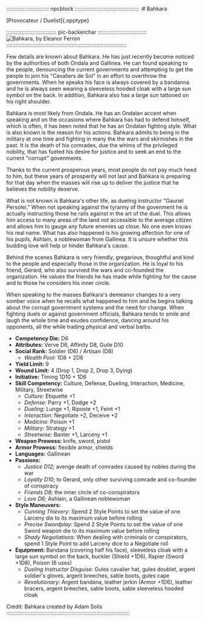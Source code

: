 :::::::::::::::::::::::::::: npcblock ::::::::::::::::::::::::::::::::::::::::::
:# Bahkara

[Provocateur / Duelist]{.opptype}

::::::::::::::::::::::::::::::::: pic-backerchar ::::::::::::::::::::::::::::::::
![Bahkara, by Eleanor Ferron](assets/Characters/Bahkara.jpg "Bahkara, by Eleanor Ferron")
:::::::::::::::::::::::::::::::::::::::::::::::::::::::::::::::::::::::::::::::

Few details are known about Bahkara. He has just recently become noticed by the authorities of 
both Ondala and Gallinea. He can found speaking to the people, denouncing the current governments 
and attempting to get the people to join his "Cavaliers de Sol" in an effort to overthrow the 
governments. When he speaks his face is always covered by a bandanna and he is always seen wearing 
a sleeveless hooded cloak with a large sun symbol on the back. In addition, Bahkara also has a 
large sun tattooed on his right shoulder.

Bahkara is most likely from Ondala. He has an Ondalan accent when speaking and on the occasions 
where Bahkara has had to defend himself, which is often, it has been noted that he has an Ondalan 
fighting style. What is also known is the reason for his actions. Bahkara admits to being in the 
military at one time and fighting in many the the wars and skirmishes in the past. It is the death 
of his comrades, due the whims of the privileged nobility, that has fueled his desire for justice 
and to seek an end to the current "corrupt" govenments.

Thanks to the current prosperous years, most people do not pay much heed to him, but these years of 
prosperity will not last and Bahkara is preparing for that day when the masses will rise up to 
deliver the justice that he believes the nobility deserve.

What is not known is Bahkara's other life, as dueling instructor "Gauriel Persolei." When not speaking 
against the tyranny of the govenment he is actually instructing those he rails against in the art of 
the duel. This allows him access to many areas of the land not accessible to the average citizen and 
allows him to gauge any future enemies up close. No one even knows his real name. What has also 
happened is his growing affection for one of his pupils, Ashlain, a noblewoman from Gallinea. 
It is unsure whether this budding love will help or hinder Bahkara's cause.

Behind the scenes Bahkara is very friendly, gregarious, thoughtful and kind to the people and 
especially those in the organization. He is loyal to his friend, Gerard, who also survived the wars 
and co-founded the organization. He values the friends he has made while fighting for the cause and 
to those he considers his inner circle.

When speaking to the masses Bahkara's demeanor changes to a very somber voice when he recalls what 
happened to him and he begins talking about the corrupt government systems and the need for change. 
When fighting duels or against government officials, Bahkara tends to smile and laugh the whole time 
and exudes confidence, dancing around his opponents, all the while trading physical and verbal barbs.

- **Competency Die:** D6
- **Attributes:** Verve D6, Affinity D8, Guile D10
- **Social Rank:** Soldier (D6) / Artisan (D8)
  - *Wealth Pool:* 1D8 + 2D6
- **Yield Limit:** 9
- **Wound Limit:** 4 (Drop 1, Drop 2, Drop 3, Dying)
- **Initiative:** Timing 1D10 + 1D6
- **Skill Competency:** Culture, Defense, Dueling, Interaction, Medicine, Military, Streetwise
  - *Culture:* Etiquette +1
  - *Defense:* Parry +1, Dodge +2
  - *Dueling:* Lunge +1, Riposte +1, Feint +1
  - *Interaction:* Negotiate +2, Deceive +2
  - *Medicine:* Poison +1
  - *Military:* Strategy +1
  - *Streetwise:* Banter +1, Larceny +1
- **Weapon Prowess:** knife, sword, pistol
- **Armor Prowess:** flexible armor, shields
- **Languages:** Gallinean
- **Passions:** 
  - *Justice D12;* avenge death of comrades caused by nobles during the war
  - *Loyalty D10;* to Gerard, only other surviving comrade and co-founder of conspiracy
  - *Friends D8;* the inner circle of co-conspirators
  - *Love D6;* Ashlain, a Gallinean noblewoman
- **Style Maneuvers:** 
  - *Cunning Thievery:* Spend 2 Style Points to set the value of one Larceny die to its maximum value before rolling
  - *Precise Swordplay:* Spend 2 Style Points to set the value of one Sword weapon die to its maximum value before rolling
  - *Shady Negotiations:* When dealing with criminals or conspirators, spend 1 Style Point to add Larceny dice to a Negotiate roll
- **Equipment:** Bandana (covering half his face), sleeveless cloak with a large sun symbol
    on the back, buckler (Shield +1D6), Rapier (Sword +1D8), Poison (6 uses)
    - *Dueling Instructor Disguise:* Gules cavalier hat, gules doublet, argent soldier's
      gloves, argent breeches, sable boots, gules cape
    - *Revolutionary:* Argent bandana, leather jerkin (Armor +1D6), leather bracers,
      argent breeches, sable boots, sable sleeveless hooded cloak

Credit: Bahkara created by Adam Solis
:::::::::::::::::::::::::::::::::::::::::::::::::::::::::::::::::::::::::::::::::



